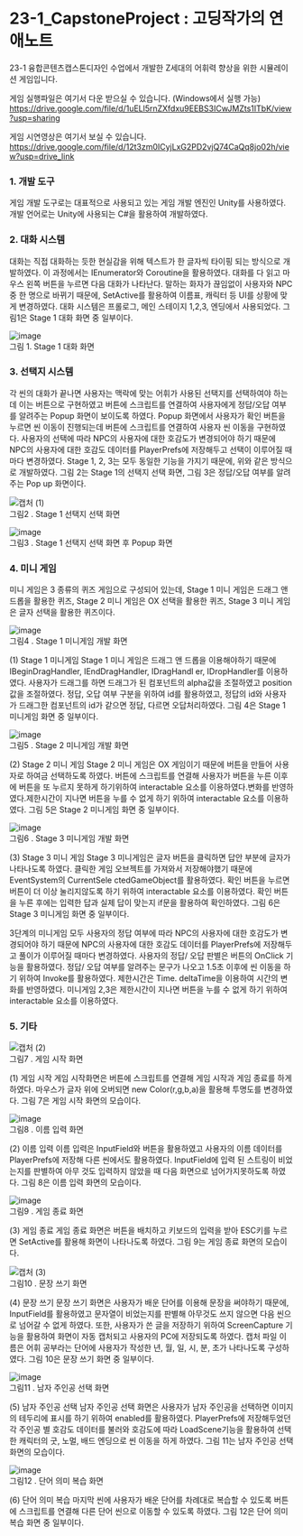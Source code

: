 # 23-1_CapstoneProject : 고딩작가의 연애노트
 23-1 융합콘텐츠캡스톤디자인 수업에서 개발한 Z세대의 어휘력 향상을 위한 시뮬레이션 게임입니다. 
 
 게임 실행파일은 여기서 다운 받으실 수 있습니다. (Windows에서 실행 가능)
 https://drive.google.com/file/d/1uELl5rnZXfdxu9EEBS3ICwJMZts1ITbK/view?usp=sharing 

 게임 시연영상은 여기서 보실 수 있습니다.
 https://drive.google.com/file/d/12t3zm0ICyjLxG2PD2vjQ74CaQq8jo02h/view?usp=drive_link

### 1. 개발 도구

게임 개발 도구로는 대표적으로 사용되고 있는 게임 개발 엔진인 Unity를 사용하였다. 개발 언어로는 Unity에 사용되는 C#을 활용하여 개발하였다.

### 2. 대화 시스템

대화는 직접 대화하는 듯한 현실감을 위해 텍스트가 한 글자씩 타이핑 되는 방식으로 개발하였다. 이 과정에서는 IEnumerator와 Coroutine을 활용하였다. 대화를 다 읽고 마우스 왼쪽 버튼을 누르면 다음 대화가 나타난다. 말하는 화자가 끊임없이 사용자와 NPC 중 한 명으로 바뀌기 때문에, SetActive를 활용하여 이름표, 캐릭터 등 UI를 상황에 맞게 변경하였다. 대화 시스템은 프롤로그, 메인 스테이지 1,2,3, 엔딩에서 사용되었다. 그림1은 Stage 1 대화 화면 중 일부이다.

![image](https://github.com/ekgus9701/23-1_CapstoneProject/assets/52192706/8d96b047-8d09-4e45-8025-0939732e60ed)
<br>그림 1. Stage 1 대화 화면



### 3. 선택지 시스템

각 씬의 대화가 끝나면 사용자는 맥락에 맞는 어휘가 사용된 선택지를 선택하여야 하는데 이는 버튼으로 구현하였고 버튼에 스크립트를 연결하여 사용자에게 정답/오답 여부를 알려주는 Popup 화면이 보이도록 하였다. Popup 화면에서 사용자가 확인 버튼을 누르면 씬 이동이 진행되는데 버튼에 스크립트를 연결하여 사용자 씬 이동을 구현하였다. 사용자의 선택에 따라 NPC의 사용자에 대한 호감도가 변경되어야 하기 때문에 NPC의 사용자에 대한 호감도 데이터를 PlayerPrefs에 저장해두고 선택이 이루어질 때마다 변경하였다. Stage 1, 2, 3는 모두 동일한 기능을 가지기 때문에, 위와 같은 방식으로 개발하였다. 그림 2는 Stage 1의 선택지 선택 화면, 그림 3은 정답/오답 여부를 알려주는 Pop up 화면이다.
 

![캡처 (1)](https://github.com/ekgus9701/23-1_CapstoneProject/assets/52192706/6d55cb3c-2809-4a0d-b76e-cd729c20d869)
<br>그림2 . Stage 1 선택지 선택 화면

![image](https://github.com/ekgus9701/23-1_CapstoneProject/assets/52192706/bbb17705-b51c-44d7-a104-40835c39214c)
<br>그림3 . Stage 1 선택지 선택 화면 후 Popup 화면  


### 4. 미니 게임

미니 게임은 3 종류의 퀴즈 게임으로 구성되어 있는데, Stage 1 미니 게임은 드래그 앤 드롭을 활용한 퀴즈, Stage 2 미니 게임은 OX 선택을 활용한 퀴즈, Stage 3 미니 게임은 글자 선택을 활용한 퀴즈이다.

![image](https://github.com/ekgus9701/23-1_CapstoneProject/assets/52192706/f09773fe-d43c-4bbb-a096-19faf9c71302)
<br>그림4 . Stage 1 미니게임 개발 화면

(1) Stage 1 미니게임
Stage 1 미니 게임은 드래그 앤 드롭을 이용해야하기 때문에 IBeginDragHandler, IEndDragHandler, IDragHandl er, IDropHandler를 이용하였다. 사용자가 드래그를 하면 드래그가 된 컴포넌트의 alpha값을 조절하였고 position 값을 조절하였다. 정답, 오답 여부 구분을 위하여 id를 활용하였고, 정답의 id와 사용자가 드래그한 컴포넌트의 id가 같으면 정답, 다르면 오답처리하였다. 그림 4은 Stage 1 미니게임 화면 중 일부이다.  

![image](https://github.com/ekgus9701/23-1_CapstoneProject/assets/52192706/6f92608f-ec2c-4863-a6b9-06086f84c542)
<br>그림5 . Stage 2 미니게임 개발 화면 

(2) Stage 2 미니 게임
Stage 2 미니 게임은 OX 게임이기 때문에 버튼을 만들어 사용자로 하여금 선택하도록 하였다. 버튼에 스크립트를 연결해 사용자가 버튼을 누른 이후에 버튼을 또 누르지 못하게 하기위하여 interactable 요소를 이용하였다.변화를 반영하였다.제한시간이 지나면 버튼을 누를 수 없게 하기 위하여 interactable 요소를 이용하였다. 그림 5은 Stage 2 미니게임 화면 중 일부이다. 

![image](https://github.com/ekgus9701/23-1_CapstoneProject/assets/52192706/9443469c-57c5-4899-af3f-a32828dabf35)
<br>그림6 . Stage 3 미니게임 개발 화면 

(3) Stage 3 미니 게임
Stage 3 미니게임은 글자 버튼을 클릭하면 답안 부분에 글자가 나타나도록 하였다. 클릭한 게임 오브젝트를 가져와서 저장해야했기 때문에 EventSystem의 CurrentSele ctedGameObject를 활용하였다. 확인 버튼을 누르면 버튼이 더 이상 눌리지않도록 하기 위하여 interactable 요소를 이용하였다. 확인 버튼을 누른 후에는 입력한 답과 실제 답이 맞는지 if문을 활용하여 확인하였다. 그림 6은 Stage 3 미니게임 화면 중 일부이다. 

3단계의 미니게임 모두 사용자의 정답 여부에 따라 NPC의 사용자에 대한 호감도가 변경되어야 하기 때문에 NPC의 사용자에 대한 호감도 데이터를 PlayerPrefs에 저장해두고 풀이가 이루어질 때마다 변경하였다. 사용자의 정답/ 오답 판별은 버튼의 OnClick 기능을 활용하였다. 정답/ 오답 여부를 알려주는 문구가 나오고 1.5초 이후에 씬 이동을 하기 위하여 Invoke를 활용하였다. 제한시간은 Time. deltaTime을 이용하여 시간의 변화를 반영하였다. 미니게임 2,3은 제한시간이 지나면 버튼을 누를 수 없게 하기 위하여 interactable 요소를 이용하였다.

### 5. 기타 

![캡처 (2)](https://github.com/ekgus9701/23-1_CapstoneProject/assets/52192706/fe1f39af-a0cf-42bf-b9d0-abcfd4d41971)
<br>그림7 . 게임 시작 화면

(1) 게임 시작
게임 시작화면은 버튼에 스크립트를 연결해 게임 시작과 게임 종료를 하게 하였다. 마우스가 글자 위에 오버되면 new Color(r,g,b,a)을 활용해 투명도를 변경하였다. 그림 7은 게임 시작 화면의 모습이다.


![image](https://github.com/ekgus9701/23-1_CapstoneProject/assets/52192706/e1f482eb-8d6b-486e-ac01-c0cf912236fc)
<br>그림8 . 이름 입력 화면


(2) 이름 입력
이름 입력은 InputField와 버튼을 활용하였고 사용자의 이름 데이터를 PlayerPrefs에 저장해 다른 씬에서도 활용하였다. InputField에 입력 된 스트링이 비었는지를 판별하여 아무 것도 입력하지 않았을 때 다음 화면으로 넘어가지못하도록 하였다. 그림 8은 이름 입력 화면의 모습이다.

![image](https://github.com/ekgus9701/23-1_CapstoneProject/assets/52192706/3888236c-e8e5-42bf-b44f-2087c294bf5b)
<br>그림9 . 게임 종료 화면

(3) 게임 종료
게임 종료 화면은 버튼을 배치하고 키보드의 입력을 받아 ESC키를 누르면 SetActive를 활용해 화면이 나타나도록 하였다. 그림 9는 게임 종료 화면의 모습이다.


![캡처 (3)](https://github.com/ekgus9701/23-1_CapstoneProject/assets/52192706/54d1684b-7820-407c-9146-49789fcfccbe)
<br>그림10 . 문장 쓰기 화면

(4) 문장 쓰기
문장 쓰기 화면은 사용자가 배운 단어를 이용해 문장을 써야하기 때문에, InputField를 활용하였고 문자열이 비었는지를 판별해 아무것도 쓰지 않으면 다음 씬으로 넘어갈 수 없게 하였다. 또한, 사용자가 쓴 글을 저장하기 위하여 ScreenCapture 기능을 활용하여 화면이 자동 캡처되고 사용자의 PC에 저장되도록 하였다. 캡처 파일 이름은 어휘 공부라는 단어에 사용자가 작성한 년, 월, 일, 시, 분, 초가 나타나도록 구성하였다. 그림 10은 문장 쓰기 화면 중 일부이다. 

![image](https://github.com/ekgus9701/23-1_CapstoneProject/assets/52192706/ff6e2b70-8d4e-4c57-adfc-1b42807a89b1)
<br>그림11 . 남자 주인공 선택 화면 

(5) 남자 주인공 선택
남자 주인공 선택 화면은 사용자가 남자 주인공을 선택하면 이미지의 테두리에 표시를 하기 위하여 enabled를 활용하였다. PlayerPrefs에 저장해두었던 각 주인공 별 호감도 데이터를 불러와 호감도에 따라 LoadScene기능을 활용하여 선택한 캐릭터의 굿, 노멀, 배드 엔딩으로 씬 이동을 하게 하였다. 그림 11는 남자 주인공 선택 화면의 모습이다. 

![image](https://github.com/ekgus9701/23-1_CapstoneProject/assets/52192706/f715fb27-037d-43d3-a27e-18d207e0c7f1)
<br>그림12 . 단어 의미 복습 화면

(6) 단어 의미 복습
마지막 씬에 사용자가 배운 단어를 차례대로 복습할 수 있도록 버튼에 스크립트를 연결해 다른 단어 씬으로 이동할 수 있도록 하였다. 그림 12은 단어 의미 복습 화면 중 일부이다. 





